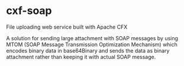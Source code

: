 cxf-soap
========
File uploading web service built with Apache CFX

A solution for sending large attachment with SOAP messages by using MTOM (SOAP Message Transmission Optimization Mechanism) which encodes binary data in base64Binary and sends the data as binary attachment rather than keeping it with actual SOAP message.
